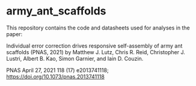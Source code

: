 # army_ant_scaffolds

This repository contains the code and datasheets used for analyses in the paper:

Individual error correction drives responsive self-assembly of army ant scaffolds (PNAS, 2021) by Matthew J. Lutz, Chris R. Reid, Christopher J. Lustri, Albert B. Kao, Simon Garnier, and Iain D. Couzin.

PNAS April 27, 2021 118 (17) e2013741118; https://doi.org/10.1073/pnas.2013741118
